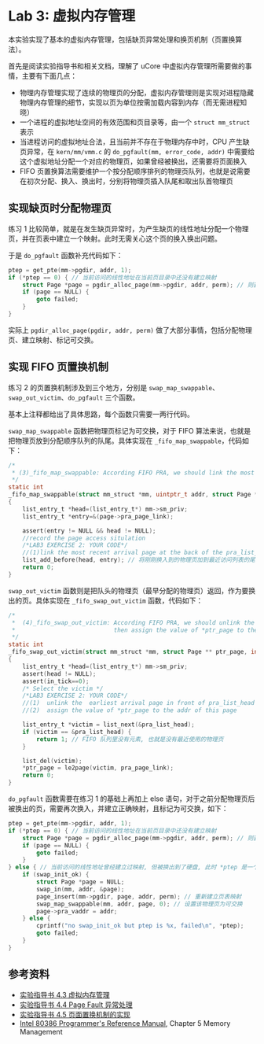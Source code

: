 # Lab 3: 虚拟内存管理

本实验实现了基本的虚拟内存管理，包括缺页异常处理和换页机制（页置换算法）。

首先是阅读实验指导书和相关文档，理解了 uCore 中虚拟内存管理所需要做的事情，主要有下面几点：

- 物理内存管理实现了连续的物理页的分配，虚拟内存管理则是实现对进程隐藏物理内存管理的细节，实现以页为单位按需加载内容到内存（而无需进程知晓）
- 一个进程的虚拟地址空间的有效范围和页目录等，由一个 `struct mm_struct` 表示
- 当进程访问的虚拟地址合法，且当前并不存在于物理内存中时，CPU 产生缺页异常，在 `kern/mm/vmm.c` 的 `do_pgfault(mm, error_code, addr)` 中需要给这个虚拟地址分配一个对应的物理页，如果曾经被换出，还需要将页面换入
- FIFO 页置换算法需要维护一个按分配顺序排列的物理页队列，也就是说需要在初次分配、换入、换出时，分别将物理页插入队尾和取出队首物理页

## 实现缺页时分配物理页

练习 1 比较简单，就是在发生缺页异常时，为产生缺页的线性地址分配一个物理页，并在页表中建立一个映射。此时无需关心这个页的换入换出问题。

于是 `do_pgfault` 函数补充代码如下：

```c
ptep = get_pte(mm->pgdir, addr, 1);
if (*ptep == 0) { // 当前访问的线性地址在当前页目录中还没有建立映射
    struct Page *page = pgdir_alloc_page(mm->pgdir, addr, perm); // 则直接分配物理内存并建立映射
    if (page == NULL) {
        goto failed;
    }
}
```

实际上 `pgdir_alloc_page(pgdir, addr, perm)` 做了大部分事情，包括分配物理页、建立映射、标记可交换。

## 实现 FIFO 页置换机制

练习 2 的页置换机制涉及到三个地方，分别是 `swap_map_swappable`、`swap_out_victim`、`do_pgfault` 三个函数。

基本上注释都给出了具体思路，每个函数只需要一两行代码。

`swap_map_swappable` 函数把物理页标记为可交换，对于 FIFO 算法来说，也就是把物理页放到分配顺序队列的队尾。具体实现在 `_fifo_map_swappable`，代码如下：

```c
/*
 * (3)_fifo_map_swappable: According FIFO PRA, we should link the most recent arrival page at the back of pra_list_head qeueue
 */
static int
_fifo_map_swappable(struct mm_struct *mm, uintptr_t addr, struct Page *page, int swap_in)
{
    list_entry_t *head=(list_entry_t*) mm->sm_priv;
    list_entry_t *entry=&(page->pra_page_link);

    assert(entry != NULL && head != NULL);
    //record the page access situlation
    /*LAB3 EXERCISE 2: YOUR CODE*/
    //(1)link the most recent arrival page at the back of the pra_list_head qeueue.
    list_add_before(head, entry); // 将刚刚换入到的物理页加到最近访问列表的尾部
    return 0;
}
```

`swap_out_victim` 函数则是把队头的物理页（最早分配的物理页）返回，作为要换出的页。具体实现在 `_fifo_swap_out_victim` 函数，代码如下：

```c
/*
 *  (4)_fifo_swap_out_victim: According FIFO PRA, we should unlink the  earliest arrival page in front of pra_list_head qeueue,
 *                            then assign the value of *ptr_page to the addr of this page.
 */
static int
_fifo_swap_out_victim(struct mm_struct *mm, struct Page ** ptr_page, int in_tick)
{
    list_entry_t *head=(list_entry_t*) mm->sm_priv;
    assert(head != NULL);
    assert(in_tick==0);
    /* Select the victim */
    /*LAB3 EXERCISE 2: YOUR CODE*/
    //(1)  unlink the  earliest arrival page in front of pra_list_head qeueue
    //(2)  assign the value of *ptr_page to the addr of this page

    list_entry_t *victim = list_next(&pra_list_head);
    if (victim == &pra_list_head) {
        return 1; // FIFO 队列里没有元素, 也就是没有最近使用的物理页
    }

    list_del(victim);
    *ptr_page = le2page(victim, pra_page_link);
    return 0;
}
```

`do_pgfault` 函数需要在练习 1 的基础上再加上 else 语句，对于之前分配物理页后被换出的页，需要再次换入，并建立正确映射，且标记为可交换，如下：

```c
ptep = get_pte(mm->pgdir, addr, 1);
if (*ptep == 0) { // 当前访问的线性地址在当前页目录中还没有建立映射
    struct Page *page = pgdir_alloc_page(mm->pgdir, addr, perm); // 则直接分配物理内存并建立映射
    if (page == NULL) {
        goto failed;
    }
} else { // 当前访问的线性地址曾经建立过映射, 但被换出到了硬盘, 此时 *ptep 是一个 swap_entry_t
    if (swap_init_ok) {
        struct Page *page = NULL;
        swap_in(mm, addr, &page);
        page_insert(mm->pgdir, page, addr, perm); // 重新建立页表映射
        swap_map_swappable(mm, addr, page, 0); // 设置该物理页为可交换
        page->pra_vaddr = addr;
    } else {
        cprintf("no swap_init_ok but ptep is %x, failed\n", *ptep);
        goto failed;
    }
}
```

## 参考资料

- [实验指导书 4.3 虚拟内存管理](https://objectkuan.gitbooks.io/ucore-docs/content/lab3/lab3_3_vmm.html)
- [实验指导书 4.4 Page Fault 异常处理](https://objectkuan.gitbooks.io/ucore-docs/content/lab3/lab3_4_page_fault_handler.html)
- [实验指导书 4.5 页面置换机制的实现](https://objectkuan.gitbooks.io/ucore-docs/content/lab3/lab3_5_swapping.html)
- [Intel 80386 Programmer's Reference Manual](https://css.csail.mit.edu/6.858/2014/readings/i386.pdf), Chapter 5 Memory Management
